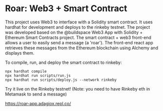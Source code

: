 # Roar: Web3 + Smart Contract

This project uses Web3 to interface with a Solidity smart contract. It uses hardhat for development and deploys to the rinkeby testnet. The project was developed based on the @buildspace Web3 App with Solidity + Ethereum Smart Contracts project. The smart contract + web3 front-end allows a user to easily send a message (a 'roar'). The front-end react app retrieves these messages from the Ethereum blockchain using Alchemy and displays them.


To compile, run, and deploy the smart contract to rinkeby:

```shell
npx hardhat compile
npx hardhat run scripts/run.js
npx hardhat run scripts/deploy.js --network rinkeby
```

Try it live on the Rinkeby testnet! (Note: you need to have Rinkeby eth in Metamask to send a message)

https://roar-app.adagiox.repl.co/
